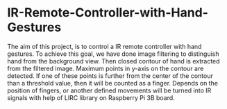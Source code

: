 # IR-Remote-Controller-with-Hand-Gestures
The aim of this project, is to control a IR remote controller with hand gestures. To achieve this goal, we have done image filtering to distinguish hand from the background view. Then closed contour of hand is extracted from the filtered image. Maximum points in y-axis on the contour are detected. If one of these points is further from the center of the contour than a threshold value, then it will be counted as a finger. Depends on the position of fingers, or another defined movements will be turned into IR signals with help of LIRC library on Raspberry Pi 3B board.
